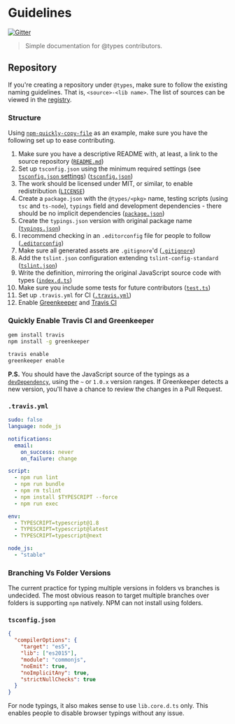 # Guidelines

[![Gitter][gitter-image]][gitter-url]

> Simple documentation for @types contributors.

## Repository

If you're creating a repository under `@types`, make sure to follow the existing naming guidelines. That is, `<source>-<lib name>`. The list of sources can be viewed in the [registry](https://github.com/typings/registry#structure).

### Structure

Using [`npm-quickly-copy-file`](https://github.com/types/npm-quickly-copy-file) as an example, make sure you have the following set up to ease contributing.

1. Make sure you have a descriptive README with, at least, a link to the source repository ([`README.md`](https://github.com/types/npm-quickly-copy-file/blob/master/README.md))
2. Set up `tsconfig.json` using the minimum required settings (see [`tsconfig.json` settings](#tsconfigjson)) ([`tsconfig.json`](https://github.com/types/npm-quickly-copy-file/blob/master/tsconfig.json))
3. The work should be licensed under MIT, or similar, to enable redistribution ([`LICENSE`](https://github.com/types/npm-quickly-copy-file/blob/master/LICENSE))
4. Create a `package.json` with the `@types/<pkg>` name, testing scripts (using `tsc` and `ts-node`), `typings` field and development dependencies - there should be no implicit dependencies ([`package.json`](https://github.com/types/npm-quickly-copy-file/blob/master/package.json))
5. Create the `typings.json` version with original package name ([`typings.json`](https://github.com/types/npm-quickly-copy-file/blob/master/typings.json))
6. I recommend checking in an `.editorconfig` file for people to follow ([`.editorconfig`](https://github.com/types/npm-quickly-copy-file/blob/master/.editorconfig))
7. Make sure all generated assets are `.gitignore`'d ([`.gitignore`](https://github.com/types/npm-quickly-copy-file/blob/master/.gitignore))
8. Add the `tslint.json` configuration extending `tslint-config-standard` ([`tslint.json`](https://github.com/types/npm-quickly-copy-file/blob/master/tslint.json))
9. Write the definition, mirroring the original JavaScript source code with types ([`index.d.ts`](https://github.com/types/npm-quickly-copy-file/blob/master/index.d.ts))
10. Make sure you include some tests for future contributors ([`test.ts`](https://github.com/types/npm-quickly-copy-file/blob/master/test.ts))
11. Set up `.travis.yml` for CI ([`.travis.yml`](https://github.com/types/npm-quickly-copy-file/blob/master/.travis.yml))
12. Enable [Greenkeeper](https://greenkeeper.io/) and [Travis CI](http://travis-ci.org/)

### Quickly Enable Travis CI and Greenkeeper

```sh
gem install travis
npm install -g greenkeeper

travis enable
greenkeeper enable
```

**P.S.** You should have the JavaScript source of the typings as a [`devDependency`](https://github.com/types/npm-quickly-copy-file/blob/c744cbbed03e43f6f3fba890ac677c903c666897/package.json#L30), using the `~` or `1.0.x` version ranges. If Greenkeeper detects a new version, you'll have a chance to review the changes in a Pull Request.

### `.travis.yml`

```yml
sudo: false
language: node_js

notifications:
  email:
    on_success: never
    on_failure: change

script:
  - npm run lint
  - npm run bundle
  - npm rm tslint
  - npm install $TYPESCRIPT --force
  - npm run exec

env:
  - TYPESCRIPT=typescript@1.8
  - TYPESCRIPT=typescript@latest
  - TYPESCRIPT=typescript@next

node_js:
  - "stable"
```

### Branching Vs Folder Versions

The current practice for typing multiple versions in folders vs branches is undecided. The most obvious reason to target multiple branches over folders is supporting `npm` natively. NPM can not install using folders.

### `tsconfig.json`

```json
{
  "compilerOptions": {
    "target": "es5",
    "lib": ["es2015"],
    "module": "commonjs",
    "noEmit": true,
    "noImplicitAny": true,
    "strictNullChecks": true
  }
}
```

For node typings, it also makes sense to use `lib.core.d.ts` only. This enables people to disable browser typings without any issue.

[gitter-image]: https://badges.gitter.im/types/guidelines.svg
[gitter-url]: https://gitter.im/types/Lobby
